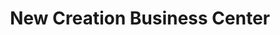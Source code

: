---
title: "New Creation Business Center"
url: /gbarnga/new-creation-business-center/
shop: kiosk
---